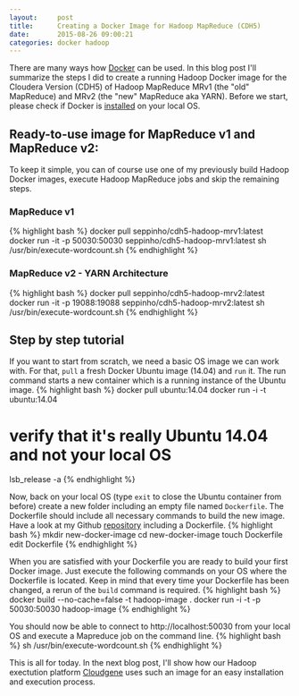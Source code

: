 ```yaml
---
layout:     post
title:      Creating a Docker Image for Hadoop MapReduce (CDH5)
date:       2015-08-26 09:00:21
categories: docker hadoop
---
```

There are many ways how [Docker](https://www.docker.com/) can be used. In this blog post I'll summarize the steps I did to create a running Hadoop Docker image for the Cloudera Version (CDH5) of Hadoop MapReduce MRv1 (the "old" MapReduce) and MRv2 (the "new" MapReduce aka YARN).  Before we start, please check if Docker is [installed](https://docs.docker.com/installation/) on your local OS.

## Ready-to-use image for MapReduce v1 and MapReduce v2:
To keep it simple, you can of course use one of my previously build Hadoop Docker images, execute Hadoop MapReduce jobs and skip the remaining steps. 

### MapReduce v1 
{% highlight bash %}
docker pull seppinho/cdh5-hadoop-mrv1:latest
docker run -it -p 50030:50030 seppinho/cdh5-hadoop-mrv1:latest
sh /usr/bin/execute-wordcount.sh
{% endhighlight %}

### MapReduce v2 - YARN Architecture
{% highlight bash %}
docker pull seppinho/cdh5-hadoop-mrv2:latest
docker run -it -p 19088:19088 seppinho/cdh5-hadoop-mrv2:latest
sh /usr/bin/execute-wordcount.sh
{% endhighlight %}

## Step by step tutorial
If you want to start from scratch, we need a basic OS image we can work with. For that, `pull` a fresh Docker Ubuntu image (14.04) and `run` it. The run command starts a new container which is a running instance of the Ubuntu image. 
{% highlight bash %}
docker pull ubuntu:14.04
docker run -i -t ubuntu:14.04
# verify that it's really Ubuntu 14.04 and not your local OS
lsb_release -a
{% endhighlight %}

Now, back on your local OS (type `exit` to close the Ubuntu container from before) create a new folder including an empty file named `Dockerfile`. The Dockerfile should include all necessary commands to build the new image. Have a look at my Github [repository](https://github.com/seppinho/cdh5-hadoop-mrv1) including a Dockerfile. 
{% highlight bash %}
mkdir new-docker-image
cd new-docker-image
touch Dockerfile
edit Dockerfile
{% endhighlight %}

When you are satisfied with your Dockerfile you are ready to build your first Docker image. Just execute the following commands on your OS where the Dockerfile is located. Keep in mind that every time your Dockerfile has been changed, a rerun of the `build` command is required. 
{% highlight bash %}
docker build --no-cache=false -t hadoop-image .
docker run -i -t -p 50030:50030  hadoop-image
{% endhighlight %}

You should now be able to connect to http://localhost:50030 from your local OS and execute a Mapreduce job on the command line. 
{% highlight bash %}
sh /usr/bin/execute-wordcount.sh
{% endhighlight %}

This is all for today. In the next blog post, I'll show how our Hadoop exectution platform [Cloudgene](http://cloudgene.uibk.ac.at) uses such an image for an easy installation and execution process.
